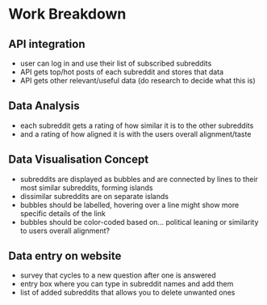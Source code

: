 # Work Breakdown

## API integration
- user can log in and use their list of subscribed subreddits
- API gets top/hot posts of each subreddit and stores that data
- API gets other relevant/useful data (do research to decide what this is)

## Data Analysis
- each subreddit gets a rating of how similar it is to the other subreddits
- and a rating of how aligned it is with the users overall alignment/taste

## Data Visualisation Concept
- subreddits are displayed as bubbles and are connected by lines to their most similar subreddits, forming islands
- dissimilar subreddits are on separate islands
- bubbles should be labelled, hovering over a line might show more specific details of the link
- bubbles should be color-coded based on... political leaning or similarity to users overall alignment?

## Data entry on website
- survey that cycles to a new question after one is answered
- entry box where you can type in subreddit names and add them
- list of added subreddits that allows you to delete unwanted ones

